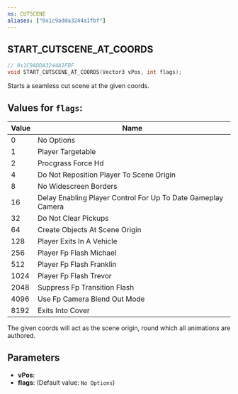 ```yaml
---
ns: CUTSCENE
aliases: ["0x1c9adda3244a1fbf"]
---
```

## START_CUTSCENE_AT_COORDS

```c
// 0x1C9ADDA3244A1FBF
void START_CUTSCENE_AT_COORDS(Vector3 vPos, int flags);
```

Starts a seamless cut scene at the given coords.

## Values for `flags`:
| Value | Name |
| --- | --- |
| 0 | No Options |
| 1 | Player Targetable |
| 2 | Procgrass Force Hd |
| 4 | Do Not Reposition Player To Scene Origin |
| 8 | No Widescreen Borders |
| 16 | Delay Enabling Player Control For Up To Date Gameplay Camera |
| 32 | Do Not Clear Pickups |
| 64 | Create Objects At Scene Origin |
| 128 | Player Exits In A Vehicle |
| 256 | Player Fp Flash Michael |
| 512 | Player Fp Flash Franklin |
| 1024 | Player Fp Flash Trevor |
| 2048 | Suppress Fp Transition Flash |
| 4096 | Use Fp Camera Blend Out Mode |
| 8192 | Exits Into Cover |


The given coords will act as the scene origin, round which all animations are authored.


## Parameters
* **vPos**: 
* **flags**: (Default value: `No Options`)
